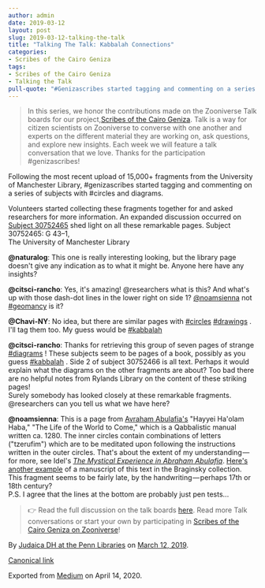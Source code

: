 ```yaml
---
author: admin
date: 2019-03-12
layout: post
slug: 2019-03-12-talking-the-talk
title: "Talking The Talk: Kabbalah Connections"
categories:
- Scribes of the Cairo Geniza
tags:
- Scribes of the Cairo Geniza
- Talking the Talk
pull-quote: "#Genizascribes started tagging and commenting on a series of subjects with #circles and diagrams. What could these fragments be?"
---
```


> In this series, we honor the contributions made on the Zooniverse Talk boards for our project,[Scribes of the Cairo Geniza](https://www.zooniverse.org/projects/judaicadh/scribes-of-the-cairo-geniza). Talk is a way for citizen scientists on Zooniverse to converse with one another and experts on the different material they are working on, ask questions, and explore new insights. Each week we will feature a talk conversation that we love. Thanks for the participation #genizascribes!

Following the most recent upload of 15,000+ fragments from the University of Manchester Library, #genizascribes started tagging and commenting on a series of subjects with #circles and diagrams.

Volunteers started collecting these fragments together for and asked researchers for more information. An expanded discussion occurred on [Subject 30752465](https://www.zooniverse.org/projects/judaicadh/scribes-of-the-cairo-geniza/talk/1029/904296?comment=1493335&page=1) shed light on all these remarkable pages.
Subject 30752465: G 43–1, <br>
The University of Manchester Library

**@naturalog**: This one is really interesting looking, but the library page doesn't give any indication as to what it might be. Anyone here have any insights?

**@citsci-rancho**: Yes, it's amazing! @researchers what is this? And what's up with those dash-dot lines in the lower right on side 1? [@noamsienna](https://www.zooniverse.org/users/noamsienna) not [#geomancy](https://www.zooniverse.org/projects/judaicadh/scribes-of-the-cairo-geniza/talk/tags/geomancy) is it?

**@Chavi-NY**: No idea, but there are similar pages with [#circles](https://www.zooniverse.org/projects/judaicadh/scribes-of-the-cairo-geniza/talk/tags/circles) [#drawings](https://www.zooniverse.org/projects/judaicadh/scribes-of-the-cairo-geniza/talk/tags/drawings) . I'll tag them too. My guess would be [#kabbalah](https://www.zooniverse.org/projects/judaicadh/scribes-of-the-cairo-geniza/talk/tags/kabbalah)

**@citsci-rancho**: Thanks for retrieving this group of seven pages of strange [#diagrams](https://www.zooniverse.org/projects/judaicadh/scribes-of-the-cairo-geniza/talk/tags/diagrams) ! These subjects seem to be pages of a book, possibly as you guess [#kabbalah](https://www.zooniverse.org/projects/judaicadh/scribes-of-the-cairo-geniza/talk/tags/kabbalah) . Side 2 of subject 30752466 is all text. Perhaps it would explain what the diagrams on the other fragments are about? Too bad there are no helpful notes from Rylands Library on the content of these striking pages!<br>
Surely somebody has looked closely at these remarkable fragments. @researchers can you tell us what we have here?

**@noamsienna**: This is a page from [Avraham Abulafia's](https://en.wikipedia.org/wiki/Abraham_Abulafia) "Hayyei Ha'olam Haba," "The Life of the World to Come," which is a Qabbalistic manual written ca. 1280. The inner circles contain combinations of letters ("tzerufim") which are to be meditated upon following the instructions written in the outer circles. That's about the extent of my understanding — for more, see Idel's [_The Mystical Experience in Abraham Abulafia_](https://books.google.com/books?id=j9lzLzrvidIC). [Here's another example](http://braginskycollection.com/portfolio/hayyei-ha-olam-ha-ba/) of a manuscript of this text in the Braginsky collection. This fragment seems to be fairly late, by the handwriting — perhaps 17th or 18th century?<br>
P.S. I agree that the lines at the bottom are probably just pen tests...

> 👉 Read the full discussion on the talk boards [here](https://www.zooniverse.org/projects/judaicadh/scribes-of-the-cairo-geniza/talk/1029/904296?comment=1516660&page=1). Read more Talk conversations or start your own by participating in [Scribes of the Cairo Geniza on Zooniverse](http://scribesofthecairogeniza.org)!

By [Judaica DH at the Penn Libraries](https://medium.com/@judaicadh) on [<time>March 12, 2019</time>](https://medium.com/p/9a1030973d2a).

[Canonical link](https://medium.com/@judaicadh/talking-the-talk-kabbalah-connections-9a1030973d2a)

Exported from [Medium](https://medium.com) on April 14, 2020.
